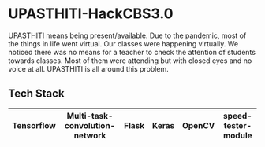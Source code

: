 # UPASTHITI-HackCBS3.0

UPASTHITI means being present/available. Due to the pandemic, most of the things in life went virtual. Our classes were happening virtually. We noticed there was no means for a teacher to check the attention of students towards classes. Most of them were attending but with closed eyes and no voice at all. UPASTHITI is all around this problem.


 ## Tech Stack

| Tensorflow | Multi-task-convolution-network | Flask | Keras | OpenCV | speed-tester-module |
 | :---: | :---: | :---: | :---: | :---: | :---: | 
 
 

